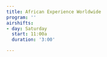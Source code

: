 ```yaml
---
title: African Experience Worldwide
program: ''
airshifts:
- day: Saturday
  start: 11:00a
  duration: '3:00'

---
```


